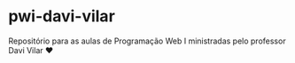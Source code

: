 # pwi-davi-vilar
Repositório para as aulas de Programação Web I ministradas pelo professor Davi Vilar ♥
